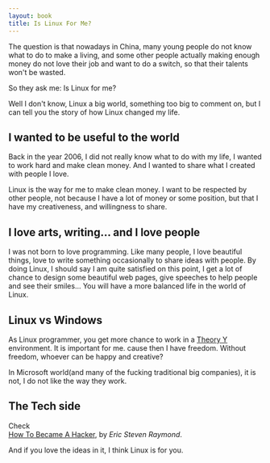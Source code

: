 ```yaml
---
layout: book
title: Is Linux For Me?
---
```


The question is that nowadays in China, many young people do not know
what to do to make a living, and some other people actually making enough money do not
love their job and want to do a switch, so that their talents won't be wasted.  

So they ask me: Is Linux for me?

Well I don't know, Linux a big world, something too big to comment on, but I
can tell you the story of how Linux changed my life.

## I wanted to be useful to the world 
Back in the year 2006, I did not really know what to do with my life, I
wanted to work hard and make clean money. And I wanted to share what I created
with people I love. 

Linux is the way for me to make clean money. I want to be respected by other
people, not because I have a lot of money or some position, but that I have my
creativeness, and willingness to share. 

## I love arts, writing... and I love people
I was not born to love programming. Like many people, I love beautiful things,
love to write something occasionally to share ideas with people. By doing Linux,
I should say I am quite satisfied on this point, I get a lot of chance to
design some beautiful web pages, give speeches to help people and see their
smiles... You will have a more balanced life in the world of Linux.

## Linux vs Windows

As Linux programmer, you get more chance to work in a
[Theory Y](http://en.wikipedia.org/wiki/Theory_X_and_theory_Y) environment. It is important for me.
cause then I have freedom. Without freedom, whoever can be happy and creative?  

In Microsoft world(and many of the fucking traditional big companies), it is
not, I do not like the way they work.

## The Tech side

Check  
[How To Became A Hacker](http://www.catb.org/~esr/faqs/hacker-howto.html),
by _Eric Steven Raymond_.

And if you love the ideas in it, I think Linux is for you.

